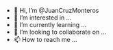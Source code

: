 - 👋 Hi, I’m @JuanCruzMonteros
- 👀 I’m interested in ...
- 🌱 I’m currently learning ...
- 💞️ I’m looking to collaborate on ...
- 📫 How to reach me ...

<!---
JuanCruzMonteros/JuanCruzMonteros is a ✨ special ✨ repository because its `README.md` (this file) appears on your GitHub profile.
You can click the Preview link to take a look at your changes.
--->
